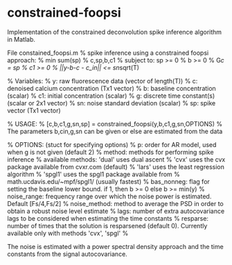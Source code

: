 # constrained-foopsi
Implementation of the constrained deconvolution spike inference algorithm in Matlab.

File constained_foopsi.m
% spike inference using a constrained foopsi approach:
%      min      sum(sp)
%    c,sp,b,c1
%      subject to: sp >= 0
%                   b >= 0
%                  G*c = sp
%                   c1 >= 0
%           ||y-b-c - c_in|| <= sn*sqrt(T)

%   Variables:
%   y:      raw fluorescence data (vector of length(T))
%   c:      denoised calcium concentration (Tx1 vector)
%   b:      baseline concentration (scalar)
%  c1:      initial concentration (scalar)
%   g:      discrete time constant(s) (scalar or 2x1 vector)
%  sn:      noise standard deviation (scalar)
%  sp:      spike vector (Tx1 vector)

%   USAGE:
%   [c,b,c1,g,sn,sp] = constrained_foopsi(y,b,c1,g,sn,OPTIONS)
%   The parameters b,cin,g,sn can be given or else are estimated from the data

%   OPTIONS: (stuct for specifying options)
%         p: order for AR model, used when g is not given (default 2)
%    method: methods for performing spike inference
%   available methods: 'dual' uses dual ascent
%                       'cvx' uses the cvx package available from cvxr.com (default)
%                      'lars' uses the least regression algorithm 
%                     'spgl1' uses the spgl1 package available from
%                     math.ucdavis.edu/~mpf/spgl1/  (usually fastest)
%   bas_nonneg:   flag for setting the baseline lower bound. if 1, then b >= 0 else b >= min(y)
%   noise_range:  frequency range over which the noise power is estimated. Default [Fs/4,Fs/2]
%   noise_method: method to average the PSD in order to obtain a robust noise level estimate
%   lags:         number of extra autocovariance lags to be considered when estimating the time constants
%   resparse: number of times that the solution is resparsened (default 0). Currently available only with methods 'cvx', 'spgl'
%   

The noise is estimated with a power spectral density approach and the time constants from the signal autocovariance. 
